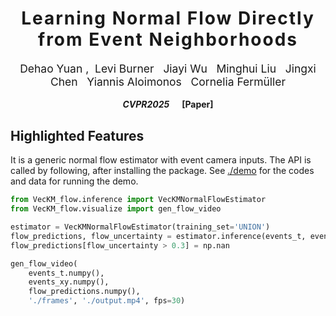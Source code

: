 <h1 align='center' style="text-align:center; font-weight:bold; font-size:2.0em;letter-spacing:2.0px;"> Learning Normal Flow Directly from Event Neighborhoods </h1>

<p align='center' style="text-align:center;font-size:1.25em;">
    <a href="https://www.cs.umd.edu/~dhyuan" target="_blank" style="text-decoration: none;">Dehao Yuan</a>&nbsp;,&nbsp;
    <a href="http://users.umiacs.umd.edu/~yiannis/" target="_blank" style="text-decoration: none;">Levi Burner</a>&nbsp;&nbsp;
    <a href="http://users.umiacs.umd.edu/~yiannis/" target="_blank" style="text-decoration: none;">Jiayi Wu</a>&nbsp;&nbsp;
    <a href="http://users.umiacs.umd.edu/~yiannis/" target="_blank" style="text-decoration: none;">Minghui Liu</a>&nbsp;&nbsp;
    <a href="http://users.umiacs.umd.edu/~yiannis/" target="_blank" style="text-decoration: none;">Jingxi Chen</a>&nbsp;&nbsp;
    <a href="http://users.umiacs.umd.edu/~yiannis/" target="_blank" style="text-decoration: none;">Yiannis Aloimonos</a>&nbsp;&nbsp;
    <a href="http://users.umiacs.umd.edu/~fer/" target="_blank" style="text-decoration: none;">Cornelia Fermüller</a>
</p>

<p align='center';>
<b>
<em>CVPR2025</em> &nbsp&nbsp&nbsp&nbsp <a href="http://arxiv.org/abs/2404.01568" target="_blank" style="text-decoration: none;">[Paper]</a>
</b>
</p>

## Highlighted Features
It is a generic normal flow estimator with event camera inputs. The API is called by following, after installing the package. See [./demo](./demo/) for the codes and data for running the demo.
``` python
from VecKM_flow.inference import VecKMNormalFlowEstimator
from VecKM_flow.visualize import gen_flow_video

estimator = VecKMNormalFlowEstimator(training_set='UNION')
flow_predictions, flow_uncertainty = estimator.inference(events_t, events_xy)
flow_predictions[flow_uncertainty > 0.3] = np.nan

gen_flow_video(
    events_t.numpy(), 
    events_xy.numpy(), 
    flow_predictions.numpy(), 
    './frames', './output.mp4', fps=30)
```